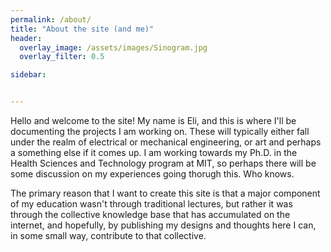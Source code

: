 ```yaml
---
permalink: /about/
title: "About the site (and me)"
header:
  overlay_image: /assets/images/Sinogram.jpg
  overlay_filter: 0.5

sidebar:


---
```


Hello and welcome to the site! My name is Eli, and this is where I'll be documenting the projects I am working on. These will typically either fall under the realm of electrical or mechanical engineering, or art and perhaps a something else if it comes up. I am working towards my Ph.D. in the Health Sciences and Technology program at MIT, so perhaps there will be some discussion on my experiences going thorugh this. Who knows. 

The primary reason that I want to create this site is that a major component of my education wasn't through traditional lectures, but rather it was through the collective knowledge base that has accumulated on the internet, and hopefully, by publishing my designs and thoughts here I can, in some small way, contribute to that collective. 
